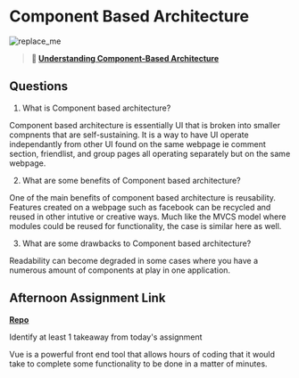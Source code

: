 # Component Based Architecture

![replace_me](https://codeworks.blob.core.windows.net/public/assets/img/illustrations/placeholder.svg)

> **📖 [Understanding Component-Based Architecture](https://codeworksacademy.com/fs-student-guide/resources/wk6/01-Component-Based-Architecture)**

## Questions

1. What is Component based architecture?

Component based architecture is essentially UI that is broken into smaller compnents that are self-sustaining. It is a way to have UI operate independantly from other UI found on the same webpage ie comment section, friendlist, and group pages all operating separately but on the same webpage.

2. What are some benefits of Component based architecture?

One of the main benefits of component based architecture is reusability. Features created on a webpage such as facebook can be recycled and reused in other intutive or creative ways. Much like the MVCS model where modules could be reused for functionality, the case is similar here as well.

3. What are some drawbacks to Component based architecture?

Readability can become degraded in some cases where you have a numerous amount of components at play in one application.

## Afternoon Assignment Link

**[Repo](https://github.com/havenfricke/afternoonchallenge030722_v4/settings)**

Identify at least 1 takeaway from today's assignment

Vue is a powerful front end tool that allows hours of coding that it would take to complete some functionality to be done in a matter of minutes.